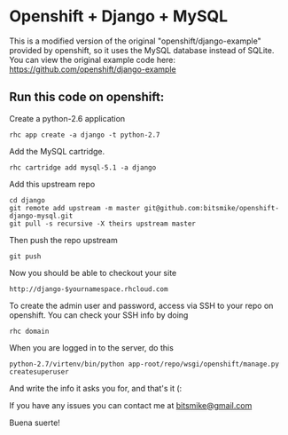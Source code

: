 Openshift + Django + MySQL
==========================

This is a modified version of the original "openshift/django-example" provided by openshift, so it uses the MySQL database instead of SQLite. You can view the original example code here:
https://github.com/openshift/django-example

Run this code on openshift:
---------------------------

Create a python-2.6 application

    rhc app create -a django -t python-2.7

Add the MySQL cartridge.

    rhc cartridge add mysql-5.1 -a django 

Add this upstream repo

    cd django
    git remote add upstream -m master git@github.com:bitsmike/openshift-django-mysql.git
    git pull -s recursive -X theirs upstream master

Then push the repo upstream
    
    git push

Now you should be able to checkout your site

    http://django-$yournamespace.rhcloud.com

To create the admin user and password, access via SSH to your repo on openshift. You can check your SSH info by doing

    rhc domain

When you are logged in to the server, do this

    python-2.7/virtenv/bin/python app-root/repo/wsgi/openshift/manage.py createsuperuser

And write the info it asks you for, and that's it (:

If you have any issues you can contact me at bitsmike@gmail.com

Buena suerte!
